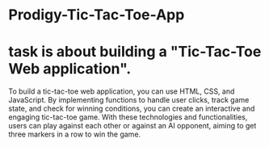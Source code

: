 # Prodigy-Tic-Tac-Toe-App
#  task is about building a "Tic-Tac-Toe Web application".

To build a tic-tac-toe web application, you can use HTML, CSS, and JavaScript. By implementing functions to handle user clicks, track game state, and check for winning conditions, you can create an interactive and engaging tic-tac-toe game. With these technologies and functionalities, users can play against each other or against an AI opponent, aiming to get three markers in a row to win the game.
